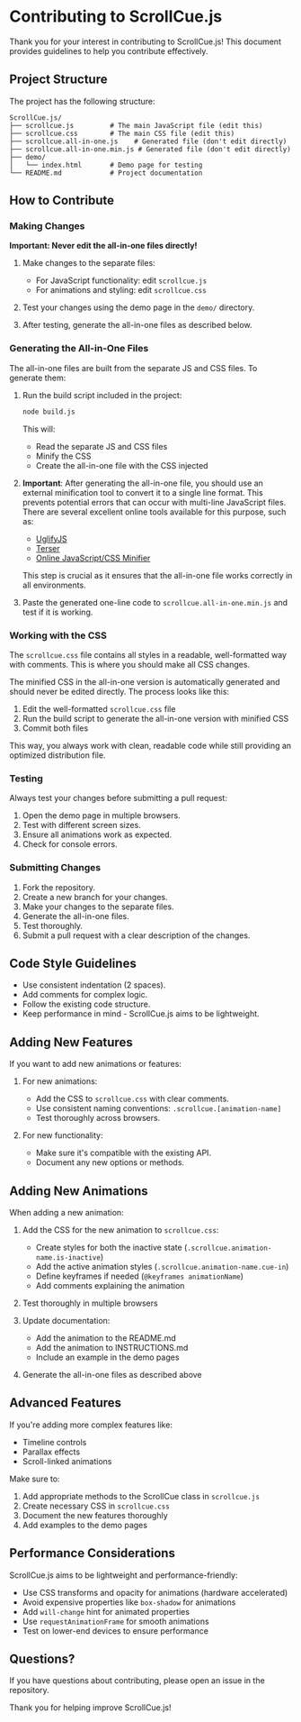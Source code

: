 # Contributing to ScrollCue.js

Thank you for your interest in contributing to ScrollCue.js! This document provides guidelines to help you contribute effectively.

## Project Structure

The project has the following structure:

```
ScrollCue.js/
├── scrollcue.js         # The main JavaScript file (edit this)
├── scrollcue.css        # The main CSS file (edit this)
├── scrollcue.all-in-one.js    # Generated file (don't edit directly)
├── scrollcue.all-in-one.min.js # Generated file (don't edit directly)
├── demo/
│   └── index.html       # Demo page for testing
└── README.md            # Project documentation
```

## How to Contribute

### Making Changes

**Important: Never edit the all-in-one files directly!**

1. Make changes to the separate files:
   - For JavaScript functionality: edit `scrollcue.js`
   - For animations and styling: edit `scrollcue.css`

2. Test your changes using the demo page in the `demo/` directory.

3. After testing, generate the all-in-one files as described below.

### Generating the All-in-One Files

The all-in-one files are built from the separate JS and CSS files. To generate them:

1. Run the build script included in the project:
   ```bash
   node build.js
   ```
   
   This will:
   - Read the separate JS and CSS files
   - Minify the CSS
   - Create the all-in-one file with the CSS injected

2. **Important**: After generating the all-in-one file, you should use an external minification tool to convert it to a single line format. This prevents potential errors that can occur with multi-line JavaScript files. There are several excellent online tools available for this purpose, such as:
   - [UglifyJS](https://github.com/mishoo/UglifyJS)
   - [Terser](https://terser.org/docs/cli-usage)
   - [Online JavaScript/CSS Minifier](https://www.toptal.com/developers/javascript-minifier)

   This step is crucial as it ensures that the all-in-one file works correctly in all environments.

3.  Paste the generated one-line code to `scrollcue.all-in-one.min.js` and test if it is working.

### Working with the CSS

The `scrollcue.css` file contains all styles in a readable, well-formatted way with comments. This is where you should make all CSS changes.

The minified CSS in the all-in-one version is automatically generated and should never be edited directly. The process looks like this:

1. Edit the well-formatted `scrollcue.css` file
2. Run the build script to generate the all-in-one version with minified CSS
3. Commit both files

This way, you always work with clean, readable code while still providing an optimized distribution file.

### Testing

Always test your changes before submitting a pull request:

1. Open the demo page in multiple browsers.
2. Test with different screen sizes.
3. Ensure all animations work as expected.
4. Check for console errors.

### Submitting Changes

1. Fork the repository.
2. Create a new branch for your changes.
3. Make your changes to the separate files.
4. Generate the all-in-one files.
5. Test thoroughly.
6. Submit a pull request with a clear description of the changes.

## Code Style Guidelines

- Use consistent indentation (2 spaces).
- Add comments for complex logic.
- Follow the existing code structure.
- Keep performance in mind - ScrollCue.js aims to be lightweight.

## Adding New Features

If you want to add new animations or features:

1. For new animations:
   - Add the CSS to `scrollcue.css` with clear comments.
   - Use consistent naming conventions: `.scrollcue.[animation-name]`
   - Test thoroughly across browsers.

2. For new functionality:
   - Make sure it's compatible with the existing API.
   - Document any new options or methods.

## Adding New Animations

When adding a new animation:

1. Add the CSS for the new animation to `scrollcue.css`:
   - Create styles for both the inactive state (`.scrollcue.animation-name.is-inactive`)
   - Add the active animation styles (`.scrollcue.animation-name.cue-in`)
   - Define keyframes if needed (`@keyframes animationName`)
   - Add comments explaining the animation

2. Test thoroughly in multiple browsers

3. Update documentation:
   - Add the animation to the README.md
   - Add the animation to INSTRUCTIONS.md
   - Include an example in the demo pages

4. Generate the all-in-one files as described above

## Advanced Features

If you're adding more complex features like:

- Timeline controls
- Parallax effects
- Scroll-linked animations

Make sure to:

1. Add appropriate methods to the ScrollCue class in `scrollcue.js`
2. Create necessary CSS in `scrollcue.css`
3. Document the new features thoroughly
4. Add examples to the demo pages

## Performance Considerations

ScrollCue.js aims to be lightweight and performance-friendly:

- Use CSS transforms and opacity for animations (hardware accelerated)
- Avoid expensive properties like `box-shadow` for animations
- Add `will-change` hint for animated properties
- Use `requestAnimationFrame` for smooth animations
- Test on lower-end devices to ensure performance

## Questions?

If you have questions about contributing, please open an issue in the repository.

Thank you for helping improve ScrollCue.js!
